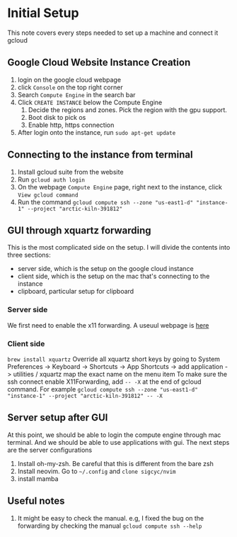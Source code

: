 # Initial Setup 

This note covers every steps needed to set up a machine and connect it gcloud


## Google Cloud Website Instance Creation
1. login on the google cloud webpage 
2. click `Console` on the top right corner
3. Search `Compute Engine` in the search bar
4. Click `CREATE INSTANCE` below the Compute Engine
    1. Decide the regions and zones. Pick the region with the gpu support.
    2. Boot disk to pick os
    3. Enable http, https connection 
5. After login onto the instance, run `sudo apt-get update`



## Connecting to the instance from terminal
1. Install gcloud suite from the website
2. Run `gcloud auth login`
3. On the webpage `Compute Engine` page, right next to the instance, click
`View gcloud command`
4. Run the command `gcloud compute ssh --zone "us-east1-d" "instance-1" --project "arctic-kiln-391812"`

## GUI through xquartz forwarding
This is the most complicated side on the setup. I will divide the contents into three sections: 
- server side, which is the setup on the google cloud instance
- client side, which is the setup on the mac that's connecting to the instance
- clipboard, particular setup for clipboard

### Server side
We first need to enable the x11 forwarding. A useuul webpage is [here](https://myshittycode.com/2022/02/23/gcp-accessing-gui-based-software-in-gce-from-mac-using-x11)

### Client side
`brew install xquartz`
Override all xquartz short keys by going to System Preferences -> Keyboard -> Shortcuts -> App Shortcuts -> add application -> utilities / xquartz map the exact name on the menu item
To make sure the ssh connect enable X11Forwarding, add `-- -X` at the end of gcloud command. For example
`gcloud compute ssh --zone "us-east1-d" "instance-1" --project "arctic-kiln-391812" -- -X`

## Server setup after GUI
At this point, we should be able to login the compute engine through mac terminal. And we should be able to use applications with gui. The next steps are the server configurations 
1. Install oh-my-zsh. Be careful that this is different from the bare zsh
2. Install neovim. Go to `~/.config` and `clone sigcyc/nvim`
3. install mamba

## Useful notes
1. It might be easy to check the manual. e.g, I fixed the bug on the forwarding by checking the manual 
`gcloud compute ssh --help`

